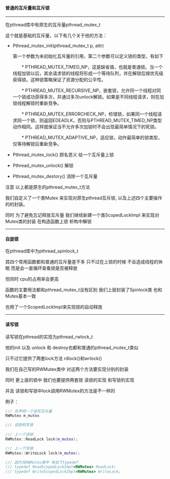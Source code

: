 #### 普通的互斥量和互斥锁

---

在pthread库中有原生的互斥量pthread_mutex_t

这个就是基础的互斥量，以下有几个关于他的方法：

- Pthread_mutex_init(pthread_mutex_t p, attr)

  第一个参数为未初始化互斥量的引用，第二个参数可以定义锁的类型，有如下

  　　* PTHREAD_MUTEX_TIMED_NP，这是缺省值，也就是普通锁。当一个线程加锁以后，其余请求锁的线程将形成一个等待队列，并在解锁后按优先级获得锁。这种锁策略保证了资源分配的公平性。

  　　* PTHREAD_MUTEX_RECURSIVE_NP，嵌套锁，允许同一个线程对同一个锁成功获得多次，并通过多次unlock解锁。如果是不同线程请求，则在加锁线程解锁时重新竞争。

  　　* PTHREAD_MUTEX_ERRORCHECK_NP，检错锁，如果同一个线程请求同一个锁，则返回EDEADLK，否则与PTHREAD_MUTEX_TIMED_NP类型动作相同。这样就保证当不允许多次加锁时不会出现最简单情况下的死锁。

  　　* PTHREAD_MUTEX_ADAPTIVE_NP，适应锁，动作最简单的锁类型，仅等待解锁后重新竞争。

- Pthread_mutex_lock() 顾名思义 给一个互斥量上锁
- Pthread_mutex_unlock() 解锁
- Pthread_mutex_destory() 消除一个互斥量

注意 以上都是原生的pthread_mutex_t方法

我们自定义了一个类Mutex 来实现对原生pthread互斥锁, 以及上述四个主要操作的的封装。

同时 为了避免忘记释放互斥量 我们继续新建一个类ScopedLockImpl 来实现对Mutex类的封装 在构造函数上锁 析构中解锁

---

#### 自旋锁

在pthread库中为pthread_spinlock_t

其四个常用函数都和普通的互斥量差不多 只不过在上锁的时候 不会造成线程的休眠 而是会一直循环查看锁是否被释放

但同时 cpu的占用率会更高

函数的主要用法都和pthread_mutex_t没有区别 我们上层封装了Spinlock类 也和 Mutex基本一致

也用了一个ScopedLockImpl来实现锁的自动释放

---

#### 读写锁

读写锁在pthread的实现为pthread_rwlock_t

他的init 以及 unlock 和 destroy也都和普通的pthread_mutex_t类似

只不过它提供了两套lock方法 rdlock()和wrlock() 

我们在自己写的RWMutex类中 对这两个方法要实现分别的封装 

同时 更上层的锁中 我们也要提供两套锁 读锁的实现 和写锁的实现

并且 读锁和写锁中lock调用RWMutex的方法是不一样的

例子：

```C++ 
/// 先声明一个读写互斥量
RWMutex m_mutex

/// 读锁和写锁
 
/// 上一个读锁
RWMutex::ReadLock lock(m_mutex);

/// 上一个写锁
RWMutex::WriteLock lock(m_mutex);

/// 因为在RWMutex类中 有如下typedef
/// typedef ReadScopedLockImpl<RWMutex> ReadLock;
/// typedef WriteScopedLockImpl<RWMutex> WriteLock;
```





